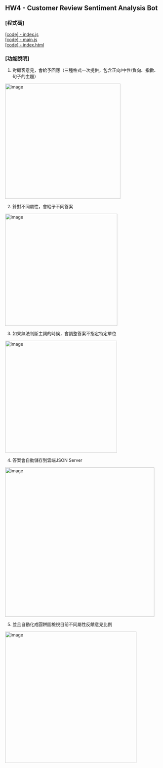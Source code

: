 ## HW4 - Customer Review Sentiment Analysis Bot  
  
### [程式碼]  
[[code] - index.js](https://github.com/AndersonTsaiTW/LAT_Repo/blob/main/Notes/AZURE%20Language%20model/index.js)  
[[code] - main.js](https://github.com/AndersonTsaiTW/LAT_Repo/blob/main/Notes/AZURE%20Language%20model/main.js)  
[[code] - index.html](https://github.com/AndersonTsaiTW/LAT_Repo/blob/main/Notes/AZURE%20Language%20model/index.html)  

### [功能說明]  
1. 對顧客意見，會給予回應（三種格式一次提供，包含正向/中性/負向、指數、句子的主題）
<img width="373" alt="image" src="https://github.com/AndersonTsaiTW/LAT_Repo/assets/113076298/254f4785-2212-44de-8155-284a6a08e2c6">

2. 針對不同屬性，會給予不同答案
<img width="363" alt="image" src="https://github.com/AndersonTsaiTW/LAT_Repo/assets/113076298/5ede089e-b244-45a3-ba00-cc2a38b51458">

3. 如果無法判斷主詞的時候，會調整答案不指定特定單位
<img width="362" alt="image" src="https://github.com/AndersonTsaiTW/LAT_Repo/assets/113076298/a329d49e-c01c-4a78-ad9d-0d1e182ec135">

4. 答案會自動儲存到雲端JSON Server
<img width="483" alt="image" src="https://github.com/AndersonTsaiTW/LAT_Repo/assets/113076298/5ab75019-c7cb-44f0-9b82-fef999011083">

5. 並且自動化成圓餅圖檢視目前不同屬性反饋意見比例
<img width="425" alt="image" src="https://github.com/AndersonTsaiTW/LAT_Repo/assets/113076298/249ee7f2-61a0-4555-92f1-2237479fcaa0">
